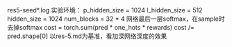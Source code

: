 res5-seed*.log
实验环境：
        p_hidden_size = 1024
        l_hidden_size = 512
        hidden_size = 1024
        num_blocks = 32 * 4
        网络最后一层softmax，在sample时去掉softmax
        cost = torch.sum(pred * one_hots * rewards)
        cost /= pred.shape[0]
以res-5.md为基准，看加深网络深度的效果